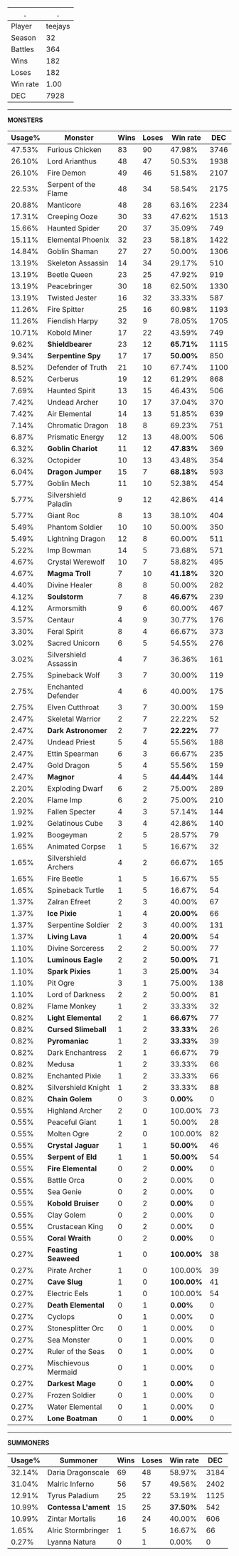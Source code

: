 .|.
|-|-
Player|teejays
Season|32
Battles|364
Wins|182
Loses|182
Win rate|1.00
DEC|7928

---
**MONSTERS**

Usage%|Monster|Wins|Loses|Win rate|DEC|
-|-|-|-|-|-|
47.53%|Furious Chicken|83|90|47.98%|3746|
26.10%|Lord Arianthus|48|47|50.53%|1938|
26.10%|Fire Demon|49|46|51.58%|2107|
22.53%|Serpent of the Flame|48|34|58.54%|2175|
20.88%|Manticore|48|28|63.16%|2234|
17.31%|Creeping Ooze|30|33|47.62%|1513|
15.66%|Haunted Spider|20|37|35.09%|749|
15.11%|Elemental Phoenix|32|23|58.18%|1422|
14.84%|Goblin Shaman|27|27|50.00%|1306|
13.19%|Skeleton Assassin|14|34|29.17%|510|
13.19%|Beetle Queen|23|25|47.92%|919|
13.19%|Peacebringer|30|18|62.50%|1330|
13.19%|Twisted Jester|16|32|33.33%|587|
11.26%|Fire Spitter|25|16|60.98%|1193|
11.26%|Fiendish Harpy|32|9|78.05%|1705|
10.71%|Kobold Miner|17|22|43.59%|749|
9.62%|**Shieldbearer**|23|12|**65.71%**|1115|
9.34%|**Serpentine Spy**|17|17|**50.00%**|850|
8.52%|Defender of Truth|21|10|67.74%|1100|
8.52%|Cerberus|19|12|61.29%|868|
7.69%|Haunted Spirit|13|15|46.43%|506|
7.42%|Undead Archer|10|17|37.04%|370|
7.42%|Air Elemental|14|13|51.85%|639|
7.14%|Chromatic Dragon|18|8|69.23%|751|
6.87%|Prismatic Energy|12|13|48.00%|506|
6.32%|**Goblin Chariot**|11|12|**47.83%**|369|
6.32%|Octopider|10|13|43.48%|354|
6.04%|**Dragon Jumper**|15|7|**68.18%**|593|
5.77%|Goblin Mech|11|10|52.38%|454|
5.77%|Silvershield Paladin|9|12|42.86%|414|
5.77%|Giant Roc|8|13|38.10%|404|
5.49%|Phantom Soldier|10|10|50.00%|350|
5.49%|Lightning Dragon|12|8|60.00%|511|
5.22%|Imp Bowman|14|5|73.68%|571|
4.67%|Crystal Werewolf|10|7|58.82%|495|
4.67%|**Magma Troll**|7|10|**41.18%**|320|
4.40%|Divine Healer|8|8|50.00%|282|
4.12%|**Soulstorm**|7|8|**46.67%**|239|
4.12%|Armorsmith|9|6|60.00%|467|
3.57%|Centaur|4|9|30.77%|176|
3.30%|Feral Spirit|8|4|66.67%|373|
3.02%|Sacred Unicorn|6|5|54.55%|276|
3.02%|Silvershield Assassin|4|7|36.36%|161|
2.75%|Spineback Wolf|3|7|30.00%|119|
2.75%|Enchanted Defender|4|6|40.00%|175|
2.75%|Elven Cutthroat|3|7|30.00%|159|
2.47%|Skeletal Warrior|2|7|22.22%|52|
2.47%|**Dark Astronomer**|2|7|**22.22%**|77|
2.47%|Undead Priest|5|4|55.56%|188|
2.47%|Ettin Spearman|6|3|66.67%|235|
2.47%|Gold Dragon|5|4|55.56%|159|
2.47%|**Magnor**|4|5|**44.44%**|144|
2.20%|Exploding Dwarf|6|2|75.00%|289|
2.20%|Flame Imp|6|2|75.00%|210|
1.92%|Fallen Specter|4|3|57.14%|144|
1.92%|Gelatinous Cube|3|4|42.86%|140|
1.92%|Boogeyman|2|5|28.57%|79|
1.65%|Animated Corpse|1|5|16.67%|32|
1.65%|Silvershield Archers|4|2|66.67%|165|
1.65%|Fire Beetle|1|5|16.67%|55|
1.65%|Spineback Turtle|1|5|16.67%|54|
1.37%|Zalran Efreet|2|3|40.00%|67|
1.37%|**Ice Pixie**|1|4|**20.00%**|66|
1.37%|Serpentine Soldier|2|3|40.00%|131|
1.37%|**Living Lava**|1|4|**20.00%**|54|
1.10%|Divine Sorceress|2|2|50.00%|77|
1.10%|**Luminous Eagle**|2|2|**50.00%**|71|
1.10%|**Spark Pixies**|1|3|**25.00%**|34|
1.10%|Pit Ogre|3|1|75.00%|138|
1.10%|Lord of Darkness|2|2|50.00%|81|
0.82%|Flame Monkey|1|2|33.33%|32|
0.82%|**Light Elemental**|2|1|**66.67%**|77|
0.82%|**Cursed Slimeball**|1|2|**33.33%**|26|
0.82%|**Pyromaniac**|1|2|**33.33%**|39|
0.82%|Dark Enchantress|2|1|66.67%|79|
0.82%|Medusa|1|2|33.33%|66|
0.82%|Enchanted Pixie|1|2|33.33%|66|
0.82%|Silvershield Knight|1|2|33.33%|88|
0.82%|**Chain Golem**|0|3|**0.00%**|0|
0.55%|Highland Archer|2|0|100.00%|73|
0.55%|Peaceful Giant|1|1|50.00%|28|
0.55%|Molten Ogre|2|0|100.00%|82|
0.55%|**Crystal Jaguar**|1|1|**50.00%**|46|
0.55%|**Serpent of Eld**|1|1|**50.00%**|54|
0.55%|**Fire Elemental**|0|2|**0.00%**|0|
0.55%|Battle Orca|0|2|0.00%|0|
0.55%|Sea Genie|0|2|0.00%|0|
0.55%|**Kobold Bruiser**|0|2|**0.00%**|0|
0.55%|Clay Golem|0|2|0.00%|0|
0.55%|Crustacean King|0|2|0.00%|0|
0.55%|**Coral Wraith**|0|2|**0.00%**|0|
0.27%|**Feasting Seaweed**|1|0|**100.00%**|38|
0.27%|Pirate Archer|1|0|100.00%|39|
0.27%|**Cave Slug**|1|0|**100.00%**|41|
0.27%|Electric Eels|1|0|100.00%|54|
0.27%|**Death Elemental**|0|1|**0.00%**|0|
0.27%|Cyclops|0|1|0.00%|0|
0.27%|Stonesplitter Orc|0|1|0.00%|0|
0.27%|Sea Monster|0|1|0.00%|0|
0.27%|Ruler of the Seas|0|1|0.00%|0|
0.27%|Mischievous Mermaid|0|1|0.00%|0|
0.27%|**Darkest Mage**|0|1|**0.00%**|0|
0.27%|Frozen Soldier|0|1|0.00%|0|
0.27%|Water Elemental|0|1|0.00%|0|
0.27%|**Lone Boatman**|0|1|**0.00%**|0|

---
**SUMMONERS**

Usage%|Summoner|Wins|Loses|Win rate|DEC|
-|-|-|-|-|-|
32.14%|Daria Dragonscale|69|48|58.97%|3184|
31.04%|Malric Inferno|56|57|49.56%|2402|
12.91%|Tyrus Paladium|25|22|53.19%|1125|
10.99%|**Contessa L'ament**|15|25|**37.50%**|542|
10.99%|Zintar Mortalis|16|24|40.00%|606|
1.65%|Alric Stormbringer|1|5|16.67%|66|
0.27%|Lyanna Natura|0|1|0.00%|0|
